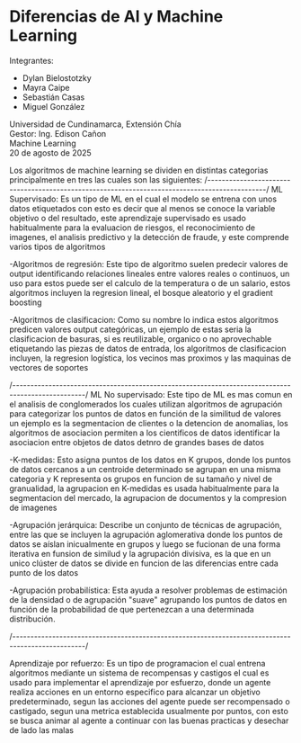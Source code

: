# Diferencias de AI y Machine Learning

Integrantes:

- Dylan Bielostotzky
- Mayra Caipe
- Sebastián Casas
- Miguel González

Universidad de Cundinamarca, Extensión Chía  
Gestor: Ing. Edison Cañon  
Machine Learning  
20 de agosto de 2025

Los algoritmos de machine learning se dividen en distintas categorias principalmente en tres
las cuales son las siguientes:
/----------------------------------------------------------------------------------------------/
ML Supervisado: Es un tipo de ML en el cual el modelo se entrena con unos datos etiquetados
con esto es decir que al menos se conoce la variable objetivo o del resultado, este aprendizaje 
supervisado es usado habitualmente para la evaluacion de riesgos, el reconocimiento de imagenes,
el analisis predictivo y la detección de fraude, y este comprende varios tipos de algoritmos 

-Algoritmos de regresión: Este tipo de algoritmo suelen predecir valores de output identificando
relaciones lineales entre valores reales o continuos, un uso para estos puede ser el calculo de la temperatura
o de un salario, estos algoritmos incluyen la regresion lineal, el bosque aleatorio y el gradient boosting 

-Algoritmos de clasificacion: Como su nombre lo indica estos algoritmos predicen valores output categóricas, un
ejemplo de estas seria la clasificacion de basuras, si es reutilizable, organico o no aprovechable etiquetando las piezas de datos de
entrada, los algoritmos de clasificacion incluyen, la regresion logística, los vecinos mas proximos y las maquinas de vectores de soportes

/--------------------------------------------------------------------------------------------------/
ML No supervisado: Este tipo de ML es mas comun en el analisis de conglomerados los cuales utilizan algoritmos de agrupación para
categorizar los puntos de datos en función de la similitud de valores un ejemplo es la segmentacion de clientes o la detencion de
anomalias, los algoritmos de asociacion permiten a los cientificos de datos identificar la asociacion entre objetos de datos detnro de
grandes bases de datos 

-K-medidas: Esto asigna puntos de los datos en K grupos, donde los puntos de datos cercanos a un centroide determinado se agrupan
 en una misma categoria y K representa os grupos en funcion de su tamaño y nivel de granualidad, la agrupacion en K-medidas es 
 usada habitualmente para la segmentacion del mercado, la agrupacion de documentos y la compresion de imagenes

-Agrupación jerárquica: Describe un conjunto de técnicas de agrupación, entre las que se incluyen la agrupación aglomerativa donde los
puntos de datos se aíslan inicualmente en grupos y luego se fucionan de una forma iterativa en funsion de similud y la agrupación
divisiva, es la que en un unico clúster de datos se divide en funcion de las diferencias entre cada punto de los datos 

-Agrupación probabilística: Esta ayuda a resolver problemas de estimación de la densidad o de agrupación "suave" agrupando los puntos de
datos en función de la probabilidad de que pertenezcan a una determinada distribución.

/--------------------------------------------------------------------------------------------------/

Aprendizaje por refuerzo: Es un tipo de programacion el cual entrena algoritmos mediante un sistema de recompensas y castigos
el cual es usado para implementar el aprendizaje por esfuerzo, donde un agente realiza acciones en un entorno especifico para alcanzar un
objetivo predeterminado, segun las acciones del agente puede ser recompensado o castigado, segun una metrica establecida usualmente por
puntos, con esto se busca animar al agente a continuar con las buenas practicas y desechar  de lado las malas 

